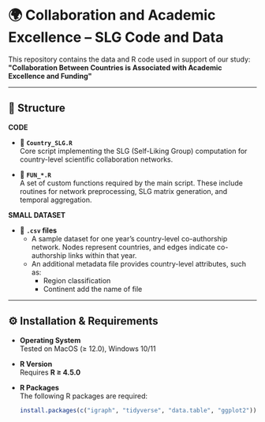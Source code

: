 # 🌍 Collaboration and Academic Excellence – SLG Code and Data

This repository contains the data and R code used in support of our study:  
**"Collaboration Between Countries is Associated with Academic Excellence and Funding"** 

---

## 📁 Structure

**CODE**
- 🔹 **`Country_SLG.R`**  
  Core script implementing the SLG (Self-Liking Group) computation for country-level scientific collaboration networks.

- 🔹 **`FUN_*.R`**  
  A set of custom functions required by the main script. These include routines for network preprocessing, SLG matrix generation, and temporal aggregation.

**SMALL DATASET**
- 🔹 **`.csv` files**  
  - A sample dataset for one year’s country-level co-authorship network. Nodes represent countries, and edges indicate co-authorship links within that year.  
  - An additional metadata file provides country-level attributes, such as:
    - Region classification  
    - Continent
  add the name of file 
  

---

## ⚙️ Installation & Requirements

- **Operating System**  
  Tested on MacOS (≥ 12.0), Windows 10/11

- **R Version**  
  Requires **R ≥ 4.5.0**

- **R Packages**  
  The following R packages are required:
  ```r
  install.packages(c("igraph", "tidyverse", "data.table", "ggplot2"))

